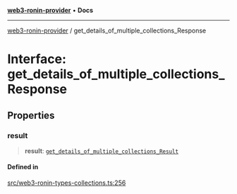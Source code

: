 [**web3-ronin-provider**](../README.md) • **Docs**

***

[web3-ronin-provider](../globals.md) / get\_details\_of\_multiple\_collections\_Response

# Interface: get\_details\_of\_multiple\_collections\_Response

## Properties

### result

> **result**: [`get_details_of_multiple_collections_Result`](get_details_of_multiple_collections_Result.md)

#### Defined in

[src/web3-ronin-types-collections.ts:256](https://github.com/chuacw/web3-ronin-provider/blob/4a5337409914c1435eb29cf10385b5e91a5e50ae/src/web3-ronin-types-collections.ts#L256)
